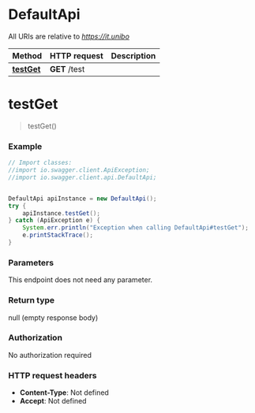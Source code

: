 # DefaultApi

All URIs are relative to *https://it.unibo*

Method | HTTP request | Description
------------- | ------------- | -------------
[**testGet**](DefaultApi.md#testGet) | **GET** /test | 

<a name="testGet"></a>
# **testGet**
> testGet()



### Example
```java
// Import classes:
//import io.swagger.client.ApiException;
//import io.swagger.client.api.DefaultApi;


DefaultApi apiInstance = new DefaultApi();
try {
    apiInstance.testGet();
} catch (ApiException e) {
    System.err.println("Exception when calling DefaultApi#testGet");
    e.printStackTrace();
}
```

### Parameters
This endpoint does not need any parameter.

### Return type

null (empty response body)

### Authorization

No authorization required

### HTTP request headers

 - **Content-Type**: Not defined
 - **Accept**: Not defined

